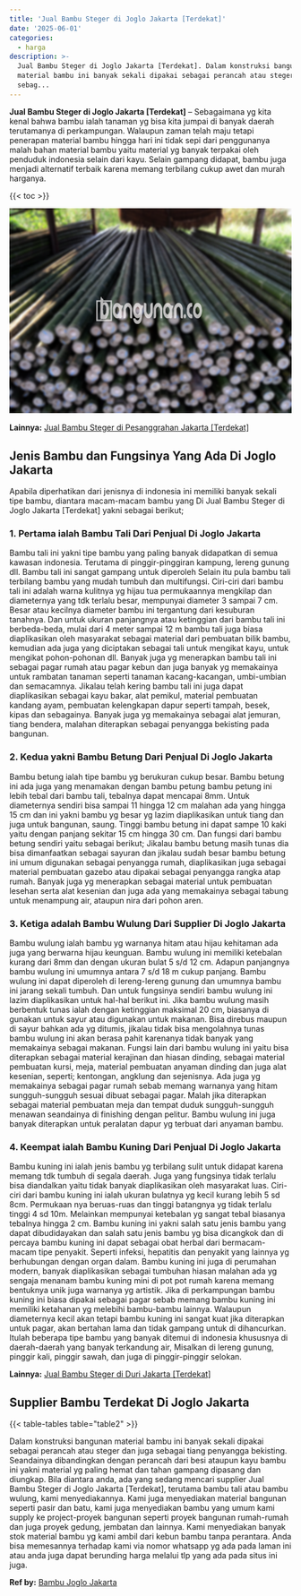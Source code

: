```yaml
---
title: 'Jual Bambu Steger di Joglo Jakarta [Terdekat]'
date: '2025-06-01'
categories:
  - harga
description: >-
  Jual Bambu Steger di Joglo Jakarta [Terdekat]. Dalam konstruksi bangunan
  material bambu ini banyak sekali dipakai sebagai perancah atau steger dan juga
  sebag...
---
```


**Jual Bambu Steger di Joglo Jakarta \[Terdekat\]** – Sebagaimana yg kita kenal bahwa bambu ialah tanaman yg bisa kita jumpai di banyak daerah terutamanya di perkampungan. Walaupun zaman telah maju tetapi penerapan material bambu hingga hari ini tidak sepi dari penggunanya malah bahan material bambu yaitu material yg banyak terpakai oleh penduduk indonesia selain dari kayu. Selain gampang didapat, bambu juga menjadi alternatif terbaik karena memang terbilang cukup awet dan murah harganya.

{{< toc >}}

![Jual Bambu Steger di Joglo Jakarta [Terdekat]](/images/jual-bambu-tali-03.png)

**Lainnya:** [Jual Bambu Steger di Pesanggrahan Jakarta \[Terdekat\]](https://bambu.bangunan.co/jual-bambu-steger-di-pesanggrahan-jakarta-terdekat/)

## Jenis Bambu dan Fungsinya Yang Ada Di Joglo Jakarta

Apabila diperhatikan dari jenisnya di indonesia ini memiliki banyak sekali tipe bambu, diantara macam-macam bambu yang Di Jual Bambu Steger di Joglo Jakarta \[Terdekat\] yakni sebagai berikut;

### 1\. Pertama ialah Bambu Tali Dari Penjual Di Joglo Jakarta

Bambu tali ini yakni tipe bambu yang paling banyak didapatkan di semua kawasan indonesia. Terutama di pinggir-pinggiran kampung, lereng gunung dll. Bambu tali ini sangat gampang untuk diperoleh Selain itu pula bambu tali terbilang bambu yang mudah tumbuh dan multifungsi. Ciri-ciri dari bambu tali ini adalah warna kulitnya yg hijau tua permukaannya mengkilap dan diameternya yang tdk terlalu besar, mempunyai diameter 3 sampai 7 cm. Besar atau kecilnya diameter bambu ini tergantung dari kesuburan tanahnya. Dan untuk ukuran panjangnya atau ketinggian dari bambu tali ini berbeda-beda, mulai dari 4 meter sampai 12 m bambu tali juga biasa diaplikasikan oleh masyarakat sebagai material dari pembuatan bilik bambu, kemudian ada juga yang diciptakan sebagai tali untuk mengikat kayu, untuk mengikat pohon-pohonan dll. Banyak juga yg menerapkan bambu tali ini sebagai pagar rumah atau pagar kebun dan juga banyak yg memakainya untuk rambatan tanaman seperti tanaman kacang-kacangan, umbi-umbian dan semacamnya. Jikalau telah kering bambu tali ini juga dapat diaplikasikan sebagai kayu bakar, alat pemikul, material pembuatan kandang ayam, pembuatan kelengkapan dapur seperti tampah, besek, kipas dan sebagainya. Banyak juga yg memakainya sebagai alat jemuran, tiang bendera, malahan diterapkan sebagai penyangga bekisting pada bangunan.

### 2\. Kedua yakni Bambu Betung Dari Penjual Di Joglo Jakarta

Bambu betung ialah tipe bambu yg berukuran cukup besar. Bambu betung ini ada juga yang menamakan dengan bambu petung bambu petung ini lebih tebal dari bambu tali, tebalnya dapat mencapai 8mm. Untuk diameternya sendiri bisa sampai 11 hingga 12 cm malahan ada yang hingga 15 cm dan ini yakni bambu yg besar yg lazim diaplikasikan untuk tiang dan juga untuk bangunan, saung. Tinggi bambu betung ini dapat sampe 10 kaki yaitu dengan panjang sekitar 15 cm hingga 30 cm. Dan fungsi dari bambu betung sendiri yaitu sebagai berikut; Jikalau bambu betung masih tunas dia bisa dimanfaatkan sebagai sayuran dan jikalau sudah besar bambu betung ini umum digunakan sebagai penyangga rumah, diaplikasikan juga sebagai material pembuatan gazebo atau dipakai sebagai penyangga rangka atap rumah. Banyak juga yg menerapkan sebagai material untuk pembuatan lesehan serta alat kesenian dan juga ada yang memakainya sebagai tabung untuk menampung air, ataupun nira dari pohon aren.

### 3\. Ketiga adalah Bambu Wulung Dari Supplier Di Joglo Jakarta

Bambu wulung ialah bambu yg warnanya hitam atau hijau kehitaman ada juga yang berwarna hijau keunguan. Bambu wulung ini memiliki ketebalan kurang dari 8mm dan dengan ukuran bulat 5 s/d 12 cm. Adapun panjangnya bambu wulung ini umumnya antara 7 s/d 18 m cukup panjang. Bambu wulung ini dapat diperoleh di lereng-lereng gunung dan umumnya bambu ini jarang sekali tumbuh. Dan untuk fungsinya sendiri bambu wulung ini lazim diaplikasikan untuk hal-hal berikut ini. Jika bambu wulung masih berbentuk tunas ialah dengan ketinggian maksimal 20 cm, biasanya di gunakan untuk sayur atau digunakan untuk makanan. Bisa direbus maupun di sayur bahkan ada yg ditumis, jikalau tidak bisa mengolahnya tunas bambu wulung ini akan berasa pahit karenanya tidak banyak yang memakainya sebagai makanan. Fungsi lain dari bambu wulung ini yaitu bisa diterapkan sebagai material kerajinan dan hiasan dinding, sebagai material pembuatan kursi, meja, material pembuatan anyaman dinding dan juga alat kesenian, seperti; kentongan, angklung dan sejenisnya. Ada juga yg memakainya sebagai pagar rumah sebab memang warnanya yang hitam sungguh-sungguh sesuai dibuat sebagai pagar. Malah jika diterapkan sebagai material pembuatan meja dan tempat duduk sungguh-sungguh menawan seandainya di finishing dengan pelitur. Bambu wulung ini juga banyak diterapkan untuk peralatan dapur yg terbuat dari anyaman bambu.

### 4\. Keempat ialah Bambu Kuning Dari Penjual Di Joglo Jakarta

Bambu kuning ini ialah jenis bambu yg terbilang sulit untuk didapat karena memang tdk tumbuh di segala daerah. Juga yang fungsinya tidak terlalu bisa diandalkan yaitu tidak banyak diaplikasikan oleh masyarakat luas. Ciri-ciri dari bambu kuning ini ialah ukuran bulatnya yg kecil kurang lebih 5 sd 8cm. Permukaan nya beruas-ruas dan tinggi batangnya yg tidak terlalu tinggi 4 sd 10m. Melainkan mempunyai ketebalan yg sangat tebal biasanya tebalnya hingga 2 cm. Bambu kuning ini yakni salah satu jenis bambu yang dapat dibudidayakan dan salah satu jenis bambu yg bisa dicangkok dan di percaya bambu kuning ini dapat sebagai obat herbal dari bermacam-macam tipe penyakit. Seperti infeksi, hepatitis dan penyakit yang lainnya yg berhubungan dengan organ dalam. Bambu kuning ini juga di perumahan modern, banyak diaplikasikan sebagai tumbuhan hiasan malahan ada yg sengaja menanam bambu kuning mini di pot pot rumah karena memang bentuknya unik juga warnanya yg artistik. Jika di perkampungan bambu kuning ini biasa dipakai sebagai pagar sebab memang bambu kuning ini memiliki ketahanan yg melebihi bambu-bambu lainnya. Walaupun diameternya kecil akan tetapi bambu kuning ini sangat kuat jika diterapkan untuk pagar, akan bertahan lama dan tidak gampang untuk di dihancurkan. Itulah beberapa tipe bambu yang banyak ditemui di indonesia khususnya di daerah-daerah yang banyak terkandung air, Misalkan di lereng gunung, pinggir kali, pinggir sawah, dan juga di pinggir-pinggir selokan.

**Lainnya:** [Jual Bambu Steger di Duri Jakarta \[Terdekat\]](https://bambu.bangunan.co/jual-bambu-steger-di-duri-jakarta-terdekat/)

## Supplier Bambu Terdekat Di Joglo Jakarta

{{< table-tables table="table2" >}}

Dalam konstruksi bangunan material bambu ini banyak sekali dipakai sebagai perancah atau steger dan juga sebagai tiang penyangga bekisting. Seandainya dibandingkan dengan perancah dari besi ataupun kayu bambu ini yakni material yg paling hemat dan tahan gampang dipasang dan diungkap. Bila diantara anda, ada yang sedang mencari supplier Jual Bambu Steger di Joglo Jakarta \[Terdekat\], terutama bambu tali atau bambu wulung, kami menyediakannya. Kami juga menyediakan material bangunan seperti pasir dan batu, kami juga menyediakan bambu yang umum kami supply ke project-proyek bangunan seperti proyek bangunan rumah-rumah dan juga proyek gedung, jembatan dan lainnya. Kami menyediakan banyak stok material bambu yg kami ambil dari kebun bambu tanpa perantara. Anda bisa memesannya terhadap kami via nomor whatsapp yg ada pada laman ini atau anda juga dapat berunding harga melalui tlp yang ada pada situs ini juga.

**Ref by:** [Bambu Joglo Jakarta](https://id.wikipedia.org/wiki/Bambu)

